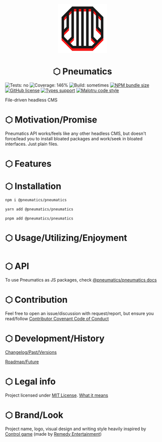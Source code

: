 <div align='center'>
    <picture>
        <source media='(prefers-color-scheme: dark)' srcset='./.github/pneumatics-logo-light-160.png' />
        <source media='(prefers-color-scheme: light)' srcset='./.github/pneumatics-logo-dark-160.png' />
        <img src='./.github/pneumatics-logo-dark-160.png' />
    </picture>
    <h1>⬡ Pneumatics</h1>
</div>

![Tests: no](https://img.shields.io/badge/tests-no-red?style=flat-square)
![Coverage: 146%](https://img.shields.io/badge/coverage-146%25-green?style=flat-square)
![Build: sometimes](https://img.shields.io/badge/build-sometimes-yellow?style=flat-square)
[![NPM bundle size](https://img.shields.io/bundlephobia/minzip/pneumatics/pneumatics)](https://bundlephobia.com/result?p=@pneumatics/pneumatics)
[![GitHub license](https://img.shields.io/github/license/paranatural/pneumatics?style=flat-square)](license.md)
[![Types support](https://img.shields.io/npm/types/pneumatics/pneumatics?style=flat-square)](https://www.npmjs.com/package/panopticon-core)
[![Malotru code style](https://img.shields.io/badge/Code_style-Malotru-red?style=flat-square)](https://github.com/unordinarity/malotru)

File-driven headless CMS

# ⬡ Motivation/Promise

Pneumatics API works/feels like any other headless CMS, but doesn't force/lead you to install bloated packages and work/seek in bloated interfaces. Just plain files.

# ⬡ Features

# ⬡ Installation

```shell
npm i @pneumatics/pneumatics
```

```shell
yarn add @pneumatics/pneumatics
```

```shell
pnpm add @pneumatics/pneumatics
```

# ⬡ Usage/Utilizing/Enjoyment

```typescript

```

# ⬡ API

To use Pneumatics as JS packages, check [@pneumatics/pneumatics docs](./packages/pneumatics/readme.md)

# ⬡ Contribution

Feel free to open an issue/discussion with request/report, but ensure you read/follow [Contributor Covenant Code of Conduct](code_of_conduct.md)

# ⬡ Development/History

[Changelog/Past/Versions](changelog.md)

[Roadmap/Future](roadmap.md)

# ⬡ Legal info

Project licensed under [MIT License](license.md). [What it means](https://choosealicense.com/licenses/mit/)

# ⬡ Brand/Look

Project name, logo, visual design and writing style heavily inspired by [Control game](https://www.remedygames.com/games/control/) (made by [Remedy Entertainment](https://www.remedygames.com/))
